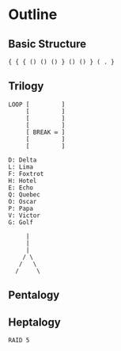 # Outline

## Basic Structure

`{ { { () () () } () () } ( . }`

## Trilogy

```
LOOP [         ]
     [         ]
     [         ]
     [         ]
     [ BREAK ∞ ]
     [         ]
     [         ]
```

```
D: Delta
L: Lima
F: Foxtrot
H: Hotel
E: Echo
Q: Quebec
O: Oscar
P: Papa
V: Victor
G: Golf
```

```
     |
     |
     |
    / \
   /   \
  /     \
```

## Pentalogy

## Heptalogy

```
RAID 5
```
